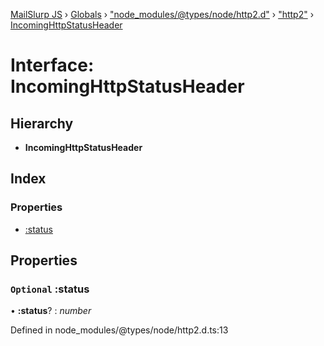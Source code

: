 [MailSlurp JS](../README.md) › [Globals](../globals.md) › ["node_modules/@types/node/http2.d"](../modules/_node_modules__types_node_http2_d_.md) › ["http2"](../modules/_node_modules__types_node_http2_d_._http2_.md) › [IncomingHttpStatusHeader](_node_modules__types_node_http2_d_._http2_.incominghttpstatusheader.md)

# Interface: IncomingHttpStatusHeader

## Hierarchy

* **IncomingHttpStatusHeader**

## Index

### Properties

* [:status](_node_modules__types_node_http2_d_._http2_.incominghttpstatusheader.md#optional-:status)

## Properties

### `Optional` :status

• **:status**? : *number*

Defined in node_modules/@types/node/http2.d.ts:13
